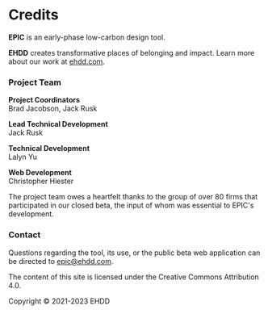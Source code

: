 # Credits

**EPIC** is an early-phase low-carbon design tool.

**EHDD** creates transformative places of belonging and impact. Learn more about our work at [ehdd.com](http://ehdd.com).

### Project Team

**Project Coordinators**\
Brad Jacobson, Jack Rusk

**Lead Technical Development**\
Jack Rusk

**Technical Development**\
Lalyn Yu

**Web Development**\
Christopher Hiester

The project team owes a heartfelt thanks to the group of over 80 firms that participated in our closed beta, the input of whom was essential to EPIC's development.

### Contact

Questions regarding the tool, its use, or the public beta web application can be directed to [epic@ehdd.com](<mailto:epic@ehdd.com >).

The content of this site is licensed under the Creative Commons Attribution 4.0.

Copyright © 2021-2023 EHDD
